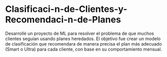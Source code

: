 # Clasificaci-n-de-Clientes-y-Recomendaci-n-de-Planes
Desarrollé un proyecto de ML para resolver el problema de que muchos clientes seguían usando planes heredados. El objetivo fue crear un modelo de clasificación que recomendara de manera precisa el plan más adecuado (Smart o Ultra) para cada cliente, con base en su comportamiento mensual.
